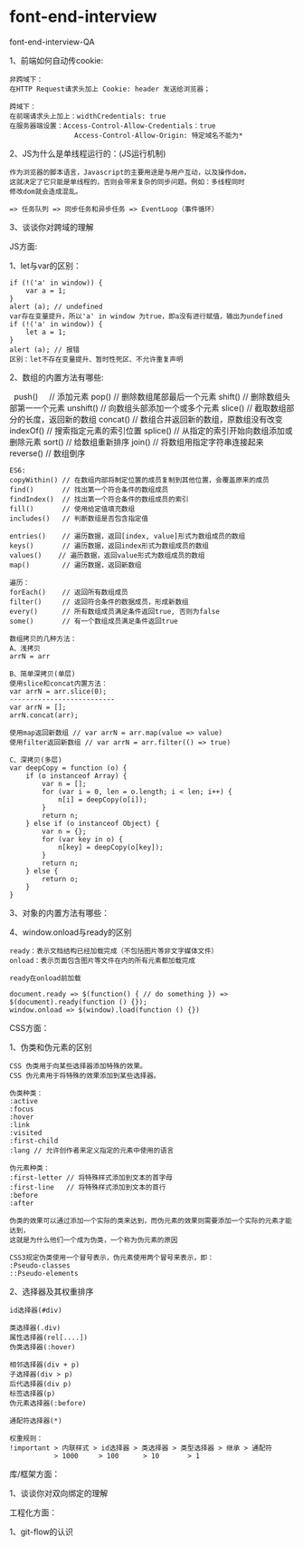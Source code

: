 # font-end-interview
font-end-interview-QA

1、前端如何自动传cookie:

    非跨域下：
	在HTTP Request请求头加上 Cookie: header 发送给浏览器；

	跨域下：
	在前端请求头上加上：widthCredentials: true
    在服务器端设置：Access-Control-Allow-Credentials：true
                    Access-Control-Allow-Origin: 特定域名不能为*

2、JS为什么是单线程运行的：(JS运行机制)

    作为浏览器的脚本语言，Javascript的主要用途是与用户互动，以及操作dom，
    这就决定了它只能是单线程的，否则会带来复杂的同步问题。例如：多线程同时
    修改dom就会造成混乱。

    => 任务队列 => 同步任务和异步任务 => EventLoop（事件循环）

3、谈谈你对跨域的理解
	

JS方面:

1、let与var的区别：

    if (!('a' in window)) {
        var a = 1;   
    }
    alert (a); // undefined
    var存在变量提升，所以'a' in window 为true，即a没有进行赋值，输出为undefined
    if (!('a' in window)) {
        let a = 1;   
    }
    alert (a); // 报错
    区别：let不存在变量提升、暂时性死区、不允许重复声明


2、数组的内置方法有哪些:

    push()      // 添加元素
    pop()       // 删除数组尾部最后一个元素
    shift()     // 删除数组头部第一一个元素
    unshift()   // 向数组头部添加一个或多个元素
    slice()     // 截取数组部分的长度，返回新的数组
    concat()    // 数组合并返回新的数组，原数组没有改变
    indexOf()   // 搜索指定元素的索引位置
    splice()    // 从指定的索引开始向数组添加或删除元素
    sort()      // 给数组重新排序
    join()      // 将数组用指定字符串连接起来
    reverse()   // 数组倒序

    ES6:
    copyWithin() // 在数组内部将制定位置的成员复制到其他位置，会覆盖原来的成员
    find()       // 找出第一个符合条件的数组成员
    findIndex()  // 找出第一个符合条件的数组成员的索引
    fill()       // 使用给定值填充数组
    includes()   // 判断数组是否包含指定值
    
    entries()    // 遍历数据，返回[index, value]形式为数组成员的数组
    keys()       // 遍历数据，返回index形式为数组成员的数组
    values() 	// 遍历数据，返回value形式为数组成员的数组
    map()        // 遍历数据，返回新数组
    
    遍历：
    forEach()    // 返回所有数组成员
    filter()     // 返回符合条件的数据成员，形成新数组
    every()      // 所有数组成员满足条件返回true, 否则为false
    some()       // 有一个数组成员满足条件返回true
    
    数组拷贝的几种方法：
    A、浅拷贝
    arrN = arr
 
    B、简单深拷贝(单层)
    使用slice和concat内置方法：
    var arrN = arr.slice(0);
    --------------------------
    var arrN = [];
    arrN.concat(arr);
 
    使用map返回新数组 // var arrN = arr.map(value => value)
    使用filter返回新数组 // var arrN = arr.filter(() => true)
 
    C、深拷贝(多层)
    var deepCopy = function (o) {
    	if (o instanceof Array) {
    		var n = [];
	        for (var i = 0, len = o.length; i < len; i++) {
				n[i] = deepCopy(o[i]);
	        }
	        return n;
    	} else if (o instanceof Object) {
    		var n = {};
			for (var key in o) {
				n[key] = deepCopy(o[key]);
			}
			return n;
    	} else {
    		return o;
    	}
    }

3、对象的内置方法有哪些：


4、window.onload与ready的区别

	ready：表示文档结构已经加载完成（不包括图片等非文字媒体文件）
	onload：表示页面包含图片等文件在内的所有元素都加载完成

	ready在onload前加载

	document.ready => $(function() { // do something }) => $(document).ready(function () {});
	window.onload => $(window).load(function () {})

CSS方面：

1、伪类和伪元素的区别
	
	CSS 伪类用于向某些选择器添加特殊的效果。
    CSS 伪元素用于将特殊的效果添加到某些选择器。

    伪类种类：
    :active
    :focus
    :hover
    :link
    :visited
    :first-child
    :lang // 允许创作者来定义指定的元素中使用的语言

    伪元素种类：
    :first-letter // 将特殊样式添加到文本的首字母
    :first-line   // 将特殊样式添加到文本的首行
    :before
    :after

    伪类的效果可以通过添加一个实际的类来达到，而伪元素的效果则需要添加一个实际的元素才能达到，
    这就是为什么他们一个成为伪类，一个称为伪元素的原因

    CSS3规定伪类使用一个冒号表示，伪元素使用两个冒号来表示，即：
    :Pseudo-classes
    ::Pseudo-elements

2、选择器及其权重排序
	
	id选择器(#div)

	类选择器(.div)
	属性选择器(rel[....])
 	伪类选择器(:hover)

	相邻选择器(div + p)
	子选择器(div > p)
	后代选择器(div p)
	标签选择器(p)
	伪元素选择器(:before)

	通配符选择器(*)

 	权重规则：
 	!important > 内联样式 > id选择器 > 类选择器 > 类型选择器 > 继承 > 通配符
 	           > 1000     > 100      > 10       > 1



库/框架方面：

1、谈谈你对双向绑定的理解

工程化方面：

1、git-flow的认识


